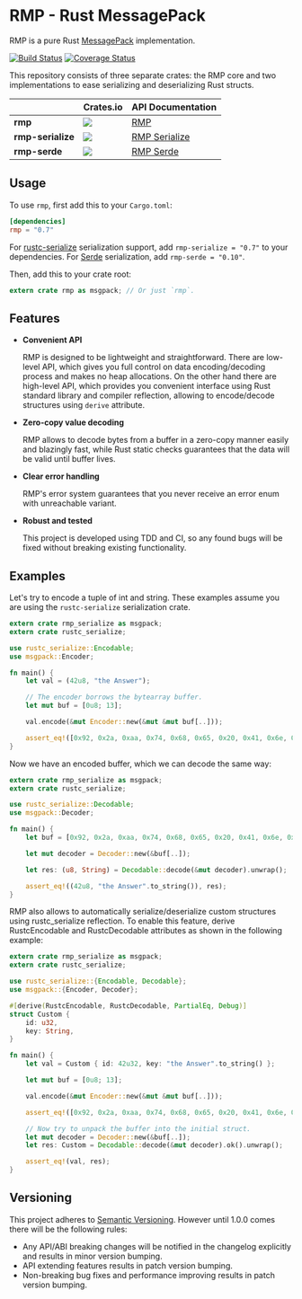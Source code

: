 # RMP - Rust MessagePack

RMP is a pure Rust [MessagePack](http://msgpack.org) implementation.

[![Build Status](https://travis-ci.org/3Hren/msgpack-rust.svg?branch=master)](https://travis-ci.org/3Hren/msgpack-rust)
[![Coverage Status][coveralls-img]][coveralls-url]

This repository consists of three separate crates: the RMP core and two implementations to ease serializing and
deserializing Rust structs.

|                   | Crates.io                                                 | API Documentation                      |
|-------------------|-----------------------------------------------------------|----------------------------------------|
| **rmp**           | [![][crates-rmp-img]][crates-rmp-url]                     | [RMP][rmp-doc-url]                     |
| **rmp-serialize** | [![][crates-rmp-serialize-img]][crates-rmp-serialize-url] | [RMP Serialize][rmp-serialize-doc-url] |
| **rmp-serde**     | [![][crates-rmp-serde-img]][crates-rmp-serde-url]         | [RMP Serde][rmp-serde-doc-url]         |

## Usage

To use `rmp`, first add this to your `Cargo.toml`:

```toml
[dependencies]
rmp = "0.7"
```

For [rustc-serialize] serialization support, add `rmp-serialize = "0.7"` to your
dependencies. For [Serde] serialization, add `rmp-serde = "0.10"`.

Then, add this to your crate root:

```rust
extern crate rmp as msgpack; // Or just `rmp`.
```

## Features

- **Convenient API**

  RMP is designed to be lightweight and straightforward. There are low-level API, which gives you
  full control on data encoding/decoding process and makes no heap allocations. On the other hand
  there are high-level API, which provides you convenient interface using Rust standard library and
  compiler reflection, allowing to encode/decode structures using `derive` attribute.

- **Zero-copy value decoding**

  RMP allows to decode bytes from a buffer in a zero-copy manner easily and blazingly fast, while Rust
  static checks guarantees that the data will be valid until buffer lives.

- **Clear error handling**

  RMP's error system guarantees that you never receive an error enum with unreachable variant.

- **Robust and tested**

  This project is developed using TDD and CI, so any found bugs will be fixed without breaking
  existing functionality.

## Examples

Let's try to encode a tuple of int and string. These examples assume you are
using the `rustc-serialize` serialization crate.

```rust
extern crate rmp_serialize as msgpack;
extern crate rustc_serialize;

use rustc_serialize::Encodable;
use msgpack::Encoder;

fn main() {
    let val = (42u8, "the Answer");

    // The encoder borrows the bytearray buffer.
    let mut buf = [0u8; 13];

    val.encode(&mut Encoder::new(&mut &mut buf[..]));

    assert_eq!([0x92, 0x2a, 0xaa, 0x74, 0x68, 0x65, 0x20, 0x41, 0x6e, 0x73, 0x77, 0x65, 0x72], buf);
}
```

Now we have an encoded buffer, which we can decode the same way:

```rust
extern crate rmp_serialize as msgpack;
extern crate rustc_serialize;

use rustc_serialize::Decodable;
use msgpack::Decoder;

fn main() {
    let buf = [0x92, 0x2a, 0xaa, 0x74, 0x68, 0x65, 0x20, 0x41, 0x6e, 0x73, 0x77, 0x65, 0x72];

    let mut decoder = Decoder::new(&buf[..]);

    let res: (u8, String) = Decodable::decode(&mut decoder).unwrap();

    assert_eq!((42u8, "the Answer".to_string()), res);
}
```

RMP also allows to automatically serialize/deserialize custom structures using rustc_serialize
reflection. To enable this feature, derive RustcEncodable and RustcDecodable attributes as
shown in the following example:

```rust
extern crate rmp_serialize as msgpack;
extern crate rustc_serialize;

use rustc_serialize::{Encodable, Decodable};
use msgpack::{Encoder, Decoder};

#[derive(RustcEncodable, RustcDecodable, PartialEq, Debug)]
struct Custom {
    id: u32,
    key: String,
}

fn main() {
    let val = Custom { id: 42u32, key: "the Answer".to_string() };

    let mut buf = [0u8; 13];

    val.encode(&mut Encoder::new(&mut &mut buf[..]));

    assert_eq!([0x92, 0x2a, 0xaa, 0x74, 0x68, 0x65, 0x20, 0x41, 0x6e, 0x73, 0x77, 0x65, 0x72], buf);

    // Now try to unpack the buffer into the initial struct.
    let mut decoder = Decoder::new(&buf[..]);
    let res: Custom = Decodable::decode(&mut decoder).ok().unwrap();

    assert_eq!(val, res);
}
```

## Versioning

This project adheres to [Semantic Versioning](http://semver.org/). However until 1.0.0 comes there
will be the following rules:

 - Any API/ABI breaking changes will be notified in the changelog explicitly and results in minor
   version bumping.
 - API extending features results in patch version bumping.
 - Non-breaking bug fixes and performance improving results in patch version bumping.

[rustc-serialize]: https://github.com/rust-lang-nursery/rustc-serialize
[serde]: https://github.com/serde-rs/serde

[coveralls-img]: https://coveralls.io/repos/3Hren/msgpack-rust/badge.svg?branch=master&service=github
[coveralls-url]: https://coveralls.io/github/3Hren/msgpack-rust?branch=master

[rmp-doc-url]: http://3hren.github.io/msgpack-rust/rmp/rmp/index.html
[rmp-serialize-doc-url]: http://3hren.github.io/msgpack-rust/rmp-serialize/rmp_serialize/index.html
[rmp-serde-doc-url]: http://3hren.github.io/msgpack-rust/rmp-serde/rmp_serde/index.html

[crates-rmp-img]: http://meritbadge.herokuapp.com/rmp
[crates-rmp-url]: https://crates.io/crates/rmp

[crates-rmp-serialize-img]: http://meritbadge.herokuapp.com/rmp-serialize
[crates-rmp-serialize-url]: https://crates.io/crates/rmp-serialize

[crates-rmp-serde-img]: http://meritbadge.herokuapp.com/rmp-serde
[crates-rmp-serde-url]: https://crates.io/crates/rmp-serde
